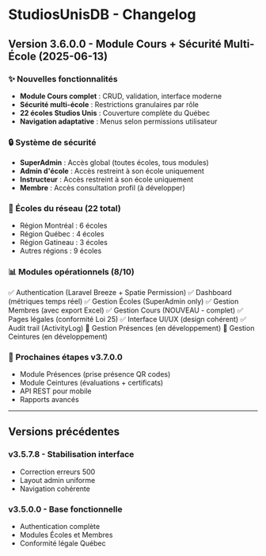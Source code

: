 # StudiosUnisDB - Changelog

## Version 3.6.0.0 - Module Cours + Sécurité Multi-École (2025-06-13)

### ✨ Nouvelles fonctionnalités
- **Module Cours complet** : CRUD, validation, interface moderne
- **Sécurité multi-école** : Restrictions granulaires par rôle
- **22 écoles Studios Unis** : Couverture complète du Québec
- **Navigation adaptative** : Menus selon permissions utilisateur

### 🔒 Système de sécurité
- **SuperAdmin** : Accès global (toutes écoles, tous modules)
- **Admin d'école** : Accès restreint à son école uniquement
- **Instructeur** : Accès restreint à son école uniquement
- **Membre** : Accès consultation profil (à développer)

### 🏢 Écoles du réseau (22 total)
- Région Montréal : 6 écoles
- Région Québec : 4 écoles  
- Région Gatineau : 3 écoles
- Autres régions : 9 écoles

### 📊 Modules opérationnels (8/10)
✅ Authentication (Laravel Breeze + Spatie Permission)
✅ Dashboard (métriques temps réel)
✅ Gestion Écoles (SuperAdmin only)
✅ Gestion Membres (avec export Excel)
✅ Gestion Cours (NOUVEAU - complet)
✅ Pages légales (conformité Loi 25)
✅ Interface UI/UX (design cohérent)
✅ Audit trail (ActivityLog)
🔄 Gestion Présences (en développement)
🔄 Gestion Ceintures (en développement)

### 🎯 Prochaines étapes v3.7.0.0
- Module Présences (prise présence QR codes)
- Module Ceintures (évaluations + certificats)
- API REST pour mobile
- Rapports avancés

---

## Versions précédentes

### v3.5.7.8 - Stabilisation interface
- Correction erreurs 500
- Layout admin uniforme
- Navigation cohérente

### v3.5.0.0 - Base fonctionnelle
- Authentication complète
- Modules Écoles et Membres
- Conformité légale Québec
